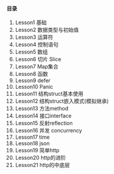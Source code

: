 #### 目录
1. Lesson1 基础
2. Lesson2 数据类型与初始值
3. Lesson3 运算符
4. Lesson4 控制语句
5. Lesson5 数组
6. Lesson6 切片 Slice
7. Lesson7 Map集合
8. Lesson8 函数
9. Lesson9 defer
10. Lesson10 Panic
11. Lesson11 结构struct基本使用
12. Lesson12 结构struct嵌入模式(模拟继承)
13. Lesson13 方法method
14. Lesson14 接口interface
15. Lesson15 反射reflection
16. Lesson16 并发 concurrency
17. Lesson17 time
18. Lesson18 json
19. Lesson19 简单http
20. Lesson20 http的进阶
21. Lesson21 http的中底层